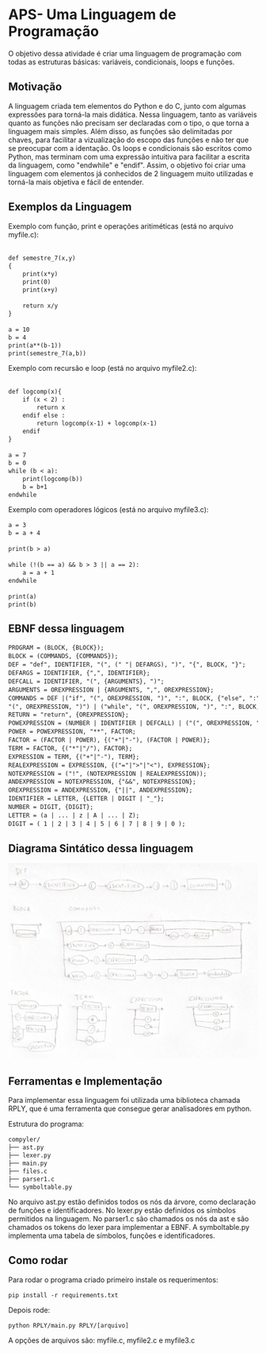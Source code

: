 # APS- Uma Linguagem de Programação

O objetivo dessa atividade é criar uma linguagem de programação com todas as estruturas básicas: variáveis, condicionais, loops e funções. 

## Motivação
A linguagem criada tem elementos do Python e do C, junto com algumas expressões para torná-la mais didática. Nessa linguagem, tanto as variáveis quanto as funções não precisam ser declaradas com o tipo, o que torna a linguagem mais simples. Além disso, as funções são delimitadas por chaves, para facilitar a vizualização do escopo das funções e não ter que se preocupar com a identação. Os loops e condicionais são escritos como Python, mas terminam com uma expressão intuitiva para facilitar a escrita da linguagem, como "endwhile" e "endif". Assim, o objetivo foi criar uma linguagem com elementos já conhecidos de 2 linguagem muito utilizadas e torná-la mais objetiva e fácil de entender. 

## Exemplos da Linguagem

Exemplo com função, print e operações aritiméticas (está no arquivo myfile.c):

```print(1)

def semestre_7(x,y)
{
    print(x*y)
    print(0)
    print(x+y)
    
    return x/y
}

a = 10
b = 4
print(a**(b-1))
print(semestre_7(a,b))
```

Exemplo com recursão e loop (está no arquivo myfile2.c):

```

def logcomp(x){
    if (x < 2) :
        return x
    endif else :
        return logcomp(x-1) + logcomp(x-1)
    endif
}     

a = 7
b = 0
while (b < a): 
    print(logcomp(b))
    b = b+1
endwhile
```

Exemplo com operadores lógicos (está no arquivo myfile3.c):

```
a = 3
b = a + 4

print(b > a)

while (!(b == a) && b > 3 || a == 2): 
    a = a + 1
endwhile

print(a)
print(b)
```

## EBNF dessa linguagem 

```diff
PROGRAM = (BLOCK, {BLOCK});
BLOCK = (COMMANDS, {COMMANDS});
DEF = "def", IDENTIFIER, "(", (" "| DEFARGS), ")", "{", BLOCK, "}";
DEFARGS = IDENTIFIER, {",", IDENTIFIER};
DEFCALL = IDENTIFIER, "(", {ARGUMENTS}, ")";
ARGUMENTS = OREXPRESSION | {ARGUMENTS, ",", OREXPRESSION};
COMMANDS = DEF |("if", "(", OREXPRESSION, ")", ":", BLOCK, {"else", ":", BLOCK}, "endif") | (IDENTIFIER, "=", OREXPRESSION)|("print", 
"(", OREXPRESSION, ")") | ("while", "(", OREXPRESSION, ")", ":", BLOCK, "endwhile") | RETURN | OREXPRESSION;
RETURN = "return", {OREXPRESSION};
POWEXPRESSION = (NUMBER | IDENTIFIER | DEFCALL) | ("(", OREXPRESSION, ")");
POWER = POWEXPRESSION, "**", FACTOR;
FACTOR = (FACTOR | POWER), {("+"|"-"), (FACTOR | POWER)};
TERM = FACTOR, {("*"|"/"), FACTOR};
EXPRESSION = TERM, {("+"|"-"), TERM};
REALEXPRESSION = EXPRESSION, {("="|">"|"<"), EXPRESSION};
NOTEXPRESSION = ("!", (NOTEXPRESSION | REALEXPRESSION));
ANDEXPRESSION = NOTEXPRESSION, {"&&", NOTEXPRESSION};
OREXPRESSION = ANDEXPRESSION, {"||", ANDEXPRESSION};
IDENTIFIER = LETTER, {LETTER | DIGIT | "_"};
NUMBER = DIGIT, {DIGIT};
LETTER = (a | ... | z | A | ... | Z);
DIGIT = ( 1 | 2 | 3 | 4 | 5 | 6 | 7 | 8 | 9 | 0 );
```

## Diagrama Sintático dessa linguagem

![](/imagens/diagrama.png)

## Ferramentas e Implementação
Para implementar essa linguagem foi utilizada uma biblioteca chamada RPLY, que é uma ferramenta que consegue gerar analisadores em python. 

Estrutura do programa:

```
compyler/
├── ast.py
├── lexer.py
├── main.py
├── files.c
├── parser1.c
└── symboltable.py
```

No arquivo ast.py estão definidos todos os nós da árvore, como declaração de funções e identificadores. No lexer.py estão definidos os símbolos permitidos na linguagem. No parser1.c são chamados os nós da ast e são chamados os tokens do lexer para implementar a EBNF. A symboltable.py implementa uma tabela de símbolos, funções e identificadores. 

## Como rodar
Para rodar o programa criado primeiro instale os requerimentos:

```
pip install -r requirements.txt
```

Depois rode:

```
python RPLY/main.py RPLY/[arquivo]
```
A opções de arquivos são: myfile.c, myfile2.c e myfile3.c
